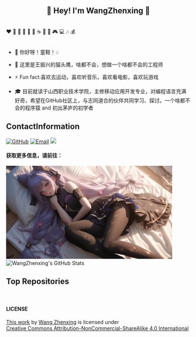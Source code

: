 <h2 align="center">👋 Hey! I'm WangZhenxing 🐘</h2>
<br />
❤️ 🍦 🍓 🍉 🍋 🥛 ☕ 🍗 🍟 🎮 💻 🎶 💰
<br />
<br />

- 🔭 你好呀！童鞋！💡

- 🤔 这里是王振兴的猫头鹰，啥都不会，想做一个啥都不会的工程师

- ⚡ Fun fact:喜欢去运动，喜欢听音乐，喜欢看电影，喜欢玩游戏

-  🎓 目前就读于山西职业技术学院，主修移动应用开发专业，对编程语言充满好奇，希望在GitHub社区上，与志同道合的伙伴共同学习、探讨。一个啥都不会的程序猿 and 初出茅庐的初学者


## ContactInformation

[![GitHub](https://img.shields.io/badge/GitHub-181717?style=flat-square&logo=github&logoColor=white)](https://github.com/wangzhenxing4)
[![Email](https://img.shields.io/badge/QQEmail-ea4335?style=flat-square&logo=Mail.Ru)](2242389481@qq.com)
[![](https://img.shields.io/badge/CSDN-王振兴同学鸭-blue.svg)](https://blog.csdn.net/qq_41723381?type=blog)
#### 获取更多信息，请前往：<a href="https://wangzhenxing4.github.io/about.html"><img src="https://img.shields.io/badge/" alt=""></a>

[//]: # (![Profile views]&#40;https://views.whatilearened.today/views/github/Xuenew/views.svg&#41;)

[//]: # ()
[//]: # ()
[//]: # (![]&#40;https://img.shields.io/badge/ubuntu-20.04-<COLOR>.svg&#41;)
[//]: # (![Linux]&#40;https://img.shields.io/badge/-Linux-FCC624?style=flat-square&logo=linux&logoColor=black&#41;)
[//]: # (![Visual Studio Code]&#40;https://img.shields.io/badge/-Visual%20Studio%20Code-007acc?style=flat-square&logo=Visual%20Studio%20Code&#41;)
[//]: # (![Git]&#40;https://img.shields.io/badge/-Git-f05032?style=flat-square&logo=Git&logoColor=white&#41;)
[//]: # ()
[//]: # (![html]&#40;https://img.shields.io/badge/-html-E34F26?style=flat-square&logo=html5&logoColor=white&#41;)
[//]: # (![css]&#40;https://img.shields.io/badge/-css-1572B6?style=flat-square&logo=css3&#41;)
[//]: # (![]&#40;https://img.shields.io/badge/JavaScript-red?style=flat-square&logo=javascript&#41; )
[//]: # (![]&#40;https://img.shields.io/badge/Vue.js-black?style=flat-square&logo=vue.js&#41;)
[//]: # (![Redis]&#40;https://img.shields.io/badge/Redis-DC382D?style=flat-square&logo=redis&logoColor=white&#41;)
[//]: # ()
[//]: # (![Nginx]&#40;https://img.shields.io/badge/-Nginx-269539?style=flat-square&logo=Nginx&#41;)
[//]: # (![Mysql]&#40;https://img.shields.io/badge/MySQL-blue?style=flat-square&logo=mysql&logoColor=black&#41;)
[//]: # (![Elastic]&#40;https://img.shields.io/badge/Elasticsearch-FEC514?style=flat-square&logo=Elastic&logoColor=white&#41;)
[//]: # (![]&#40;https://img.shields.io/badge/Cocos%20creator-blue.svg&#41;)

<img src="zhuye.jpg" style="max-width: 90%;" alt="">

<img height="130px" src="https://github-readme-stats.vercel.app/api?username=wangzhenxing4&hide_title=true&show_icons=true&hide=issues&include_all_commits=true&count_private=true&theme=graywhite&hide_border=true&bg_color=45,ff7979,ffd479,fffc79,73fa79" alt="WangZhenxing's GitHub Stats">

## Top Repositories

<a href="https://github.com/wangzhenxing4/Auxiliary-software-of-shanxi-polytechnic-college">
  <img src="https://github-readme-stats.vercel.app/api/pin/?username=wangzhenxing4&repo=Auxiliary-software-of-shanxi-polytechnic-college&theme=buefy"  alt=""/>
</a>


#### LICENSE

<p xmlns:cc="http://creativecommons.org/ns#" xmlns:dct="http://purl.org/dc/terms/"><a property="dct:title" rel="cc:attributionURL" href="https://github.com/wangzhenxing4/wangzhenxing4">This work</a> by <a rel="cc:attributionURL dct:creator" property="cc:attributionName" href="https://wangzhenxing4.github.io">Wang Zhenxing</a> is licensed under <a href="https://creativecommons.org/licenses/by-nc-sa/4.0/?ref=chooser-v1" target="_blank" rel="license noopener noreferrer" style="display:inline-block;">Creative Commons Attribution-NonCommercial-ShareAlike 4.0 International<img style="height:22px!important;margin-left:3px;vertical-align:text-bottom;" src="https://mirrors.creativecommons.org/presskit/icons/cc.svg?ref=chooser-v1" alt=""><img style="height:22px!important;margin-left:3px;vertical-align:text-bottom;" src="https://mirrors.creativecommons.org/presskit/icons/by.svg?ref=chooser-v1" alt=""><img style="height:22px!important;margin-left:3px;vertical-align:text-bottom;" src="https://mirrors.creativecommons.org/presskit/icons/nc.svg?ref=chooser-v1" alt=""><img style="height:22px!important;margin-left:3px;vertical-align:text-bottom;" src="https://mirrors.creativecommons.org/presskit/icons/sa.svg?ref=chooser-v1" alt=""></a></p>
